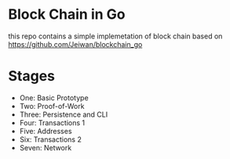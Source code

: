 # Block Chain in Go

this repo contains a simple implemetation of block chain based on https://github.com/Jeiwan/blockchain_go

# Stages

- One: Basic Prototype
- Two: Proof-of-Work
- Three: Persistence and CLI
- Four: Transactions 1
- Five: Addresses
- Six: Transactions 2
- Seven: Network